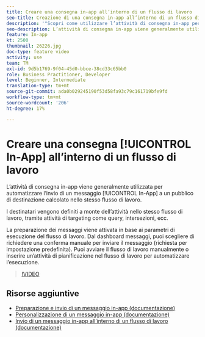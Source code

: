 ```yaml
---
title: Creare una consegna in-app all’interno di un flusso di lavoro
seo-title: Creazione di una consegna in-app all’interno di un flusso di lavoro
description: '"Scopri come utilizzare l’attività di consegna in-app per automatizzare l’invio di un messaggio in-app a un pubblico di destinazione calcolato in un flusso di lavoro."'
seo-description: L’attività di consegna in-app viene generalmente utilizzata per automatizzare l’invio di un messaggio in-app a un pubblico di destinazione calcolato nello stesso flusso di lavoro.
feature: In-app
kt: 2500
thumbnail: 26226.jpg
doc-type: feature video
activity: use
team: TM
exl-id: 9d5b1769-9f04-45d0-bbce-38cd33c65bb0
role: Business Practitioner, Developer
level: Beginner, Intermediate
translation-type: tm+mt
source-git-commit: ada0b029245190f53d58fa93c79c161719bfe9fd
workflow-type: tm+mt
source-wordcount: '206'
ht-degree: 17%

---
```


# Creare una consegna [!UICONTROL In-App] all’interno di un flusso di lavoro

L’attività di consegna in-app viene generalmente utilizzata per automatizzare l’invio di un messaggio [!UICONTROL In-App] a un pubblico di destinazione calcolato nello stesso flusso di lavoro.

I destinatari vengono definiti a monte dell’attività nello stesso flusso di lavoro, tramite attività di targeting come query, intersezioni, ecc.

La preparazione dei messaggi viene attivata in base ai parametri di esecuzione del flusso di lavoro. Dal dashboard messaggi, puoi scegliere di richiedere una conferma manuale per inviare il messaggio (richiesta per impostazione predefinita). Puoi avviare il flusso di lavoro manualmente o inserire un’attività di pianificazione nel flusso di lavoro per automatizzare l’esecuzione.

>[!VIDEO](https://video.tv.adobe.com/v/26226?quality=12)

## Risorse aggiuntive

* [Preparazione e invio di un messaggio in-app (documentazione)](https://docs.adobe.com/content/help/en/campaign-standard/using/communication-channels/in-app-messaging/preparing-and-sending-an-in-app-message.html)
* [Personalizzazione di un messaggio in-app (documentazione)](https://docs.adobe.com/content/help/en/campaign-standard/using/communication-channels/in-app-messaging/customizing-an-in-app-message.html)
* [Invio di un messaggio in-app all’interno di un flusso di lavoro (documentazione)](https://docs.adobe.com/content/help/en/campaign-standard/using/managing-processes-and-data/channel-activities/in-app-delivery.html)
